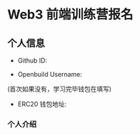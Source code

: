 # Web3 前端训练营报名

## 个人信息

* Github ID: 

* Openbuild Username: 

(首次如果没有，学习完毕钱包在填写)

* ERC20 钱包地址: 

### 个人介绍

